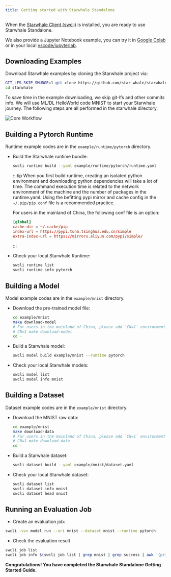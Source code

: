 ```yaml
---
title: Getting started with Starwhale Standalone
---
```


When the [Starwhale Client (swcli)](../swcli) is installed, you are ready to use Starwhale Standalone.

We also provide a Jupyter Notebook example, you can try it in [Google Colab](https://colab.research.google.com/github/star-whale/starwhale/blob/main/example/notebooks/quickstart-standalone.ipynb) or in your local [vscode/jupyterlab](https://github.com/star-whale/starwhale/blob/main/example/notebooks/quickstart-standalone.ipynb).

## Downloading Examples

Download Starwhale examples by cloning the Starwhale project via:

```bash
GIT_LFS_SKIP_SMUDGE=1 git clone https://github.com/star-whale/starwhale.git --depth 1
cd starwhale
```

To save time in the example downloading, we skip git-lfs and other commits info. We will use ML/DL HelloWorld code MNIST to start your Starwhale journey. The following steps are all performed in the starwhale directory.

![Core Workflow](../img/standalone-core-workflow.gif)

## Building a Pytorch Runtime

Runtime example codes are in the `example/runtime/pytorch` directory.

- Build the Starwhale runtime bundle:

  ```bash
  swcli runtime build --yaml example/runtime/pytorch/runtime.yaml
  ```

  :::tip
  When you first build runtime, creating an isolated python environment and downloading python dependencies will take a lot of time. The command execution time is related to the network environment of the machine and the number of packages in the runtime.yaml. Using the befitting pypi mirror and cache config in the `~/.pip/pip.conf` file is a recommended practice.

  For users in the mainland of China, the following conf file is an option:

    ```conf
    [global]
    cache-dir = ~/.cache/pip
    index-url = https://pypi.tuna.tsinghua.edu.cn/simple
    extra-index-url = https://mirrors.aliyun.com/pypi/simple/
    ```

  :::

- Check your local Starwhale Runtime:

  ```bash
  swcli runtime list
  swcli runtime info pytorch
  ```

## Building a Model

Model example codes are in the `example/mnist` directory.

- Download the pre-trained model file:

  ```bash
  cd example/mnist
  make download-model
  # For users in the mainland of China, please add `CN=1` environment for make command:
  # CN=1 make download-model
  cd -
  ```

- Build a Starwhale model:

  ```bash
  swcli model build example/mnist --runtime pytorch
  ```

- Check your local Starwhale models:

  ```bash
  swcli model list
  swcli model info mnist
  ```

## Building a Dataset

Dataset example codes are in the `example/mnist` directory.

- Download the MNIST raw data:

  ```bash
  cd example/mnist
  make download-data
  # For users in the mainland of China, please add `CN=1` environment for make command:
  # CN=1 make download-data
  cd -
  ```

- Build a Starwhale dataset:

  ```bash
  swcli dataset build --yaml example/mnist/dataset.yaml
  ```

- Check your local Starwhale dataset:

  ```bash
  swcli dataset list
  swcli dataset info mnist
  swcli dataset head mnist
  ```

## Running an Evaluation Job

- Create an evaluation job:

 ```bash
 swcli -vvv model run --uri mnist --dataset mnist --runtime pytorch
 ```

- Check the evaluation result

 ```bash
 swcli job list
 swcli job info $(swcli job list | grep mnist | grep success | awk '{print $1}' | head -n 1)
 ```

**Congratulations! You have completed the Starwhale Standalone Getting Started Guide.**
